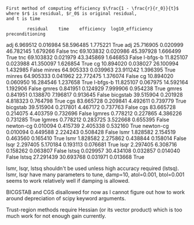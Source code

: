 ```
First method of computing efficiency $\frac{1 - \frac{r}{r_0}}{t}$ where $r$ is residual, $r_0$ is original residual,
and t is time
```
			residual	time	efficiency	log10_efficiency	preconditioning
adj			6.969512	0.016984	58.596485	1.775221	True
adj			25.716905	0.020999	46.782145	1.679266	False
tnc			69.103832	0.020986	45.397928	1.666499	True
tnc			69.103832	0.021979	43.345869	1.646853	False
l-bfgs-b	11.825107	0.023988	41.350097	1.626854	True
cg			10.894020	0.038027	26.100994	1.432985	False
minres		64.905333	0.039963	23.911242	1.396395	True
minres		64.905333	0.041962	22.772475	1.376074	False
cg			10.894020	0.060950	16.284546	1.237658	True
l-bfgs-b	11.825107	0.067975	14.592164	1.192906	False
gmres		0.841951	0.124929	7.999906	0.954238	True
gmres		0.841951	0.138870	7.196817	0.913645	False
bicgstab	39.515904	0.201928	4.818323	0.764798	True
cgs			83.665728	0.209841	4.492611	0.739779	True
bicgstab	39.515904	0.217801	4.467172	0.737763	False
cgs			83.665728	0.214075	4.403759	0.732696	False
lgmres		0.778212	0.227865	4.386226	0.731285	True
lgmres		0.778212	0.283725	3.522668	0.655395	False
newton-cg	0.010094	0.415739	2.405338	0.532160	True
newton-cg	0.010094	0.449588	2.224243	0.508428	False
lsmr		1.828582	2.154519	0.463560	0.165410	True
lsmr		1.828582	2.275862	0.438844	0.158014	False
lsqr		2.297405	5.170184	0.193113	0.076681	True
lsqr		2.297405	6.308716	0.158262	0.063807	False
lstsq		0.029957	30.434108	0.032857	0.014040	False
lstsq		27.291439	30.693768	0.031971	0.013668	True

lsmr, lsqr, lstsq shouldn't be used unless high accuracy required (lstsq). 
lsmr, lsqr have many parameters to tune, damp=10, atol=0.001, btol=0.001 seems
to work relatively well if damping is allowed. 

BICGSTAB and CGS disallowed for now as I cannot figure out how to work around
depreciation of scipy keyword arguments.  

Trust-region methods require Hessian (or its vector product) which is 
too much work for not enough gain currently. 